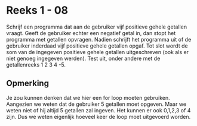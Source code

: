 # Reeks 1 - 08
Schrijf een programma dat aan de gebruiker vijf positieve gehele getallen vraagt. Geeft de gebruiker echter een
negatief getal in, dan stopt het programma met getallen opvragen. Nadien schrijft het programma uit of de gebruiker
inderdaad vijf positieve gehele getallen opgaf. Tot slot wordt de som van de ingegeven positieve gehele getallen
uitgeschreven (ook als er niet genoeg ingegeven werden). Test uit, onder andere met de getallenreeks 1 2 3 4 -5.


## Opmerking
Je zou kunnen denken dat we hier een for loop moeten gebruiken. Aangezien we weten dat de gebruiker 5 getallen moet opgeven.
Maar we weten niet of hij altijd 5 getallen zal ingeven. Het kunnen er ook 0,1,2,3 of 4 zijn. Dus we weten eigenlijk hoeveel
keer de loop moet uitgevoerd worden. 
